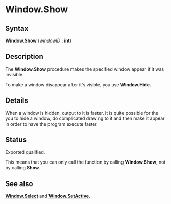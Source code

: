 
# Window.Show

## Syntax
**Window.Show** (_windowID_ : **int**)

## Description
The **Window.Show** procedure makes the specified window appear if it was invisible. 

To make a window disappear after it's visible, you use **Window.Hide.**


## Details
When a window is hidden, output to it is faster. It is quite possible for the you to hide a window, do complicated drawing to it and then make it appear in order to have the program execute faster.


## Status
Exported qualified.

This means that you can only call the function by calling **Window.Show**, not by calling **Show**.


## See also
**[Window.Select](window_select.html)** and **[Window.SetActive](window_setactive.html)**.



